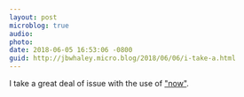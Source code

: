 ```yaml
---
layout: post
microblog: true
audio: 
photo: 
date: 2018-06-05 16:53:06 -0800
guid: http://jbwhaley.micro.blog/2018/06/06/i-take-a.html
---
```

I take a great deal of issue with the use of ["now"](https://apple.news/Ae3nJddhKT6yIVdFh330xmw).
